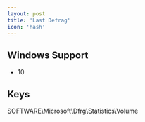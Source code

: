 ```yaml
---
layout: post
title: 'Last Defrag'
icon: 'hash'
---
```


## Windows Support

- 10



## Keys

SOFTWARE\Microsoft\Dfrg\Statistics\Volume


